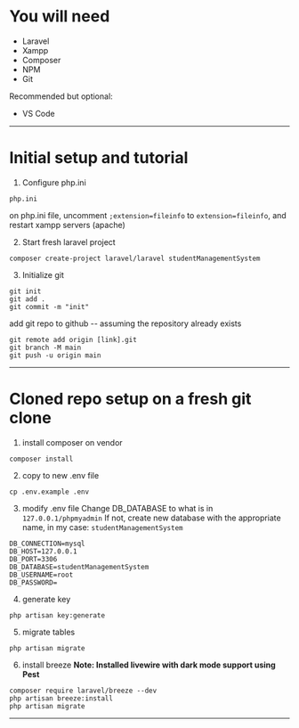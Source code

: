 # You will need

- Laravel
- Xampp
- Composer
- NPM
- Git

Recommended but optional:
- VS Code

---

# Initial setup and tutorial

1. Configure php.ini
```
php.ini
```
on php.ini file, uncomment `;extension=fileinfo` to `extension=fileinfo`, and restart xampp servers (apache)

2. Start fresh laravel project
```
composer create-project laravel/laravel studentManagementSystem
```

3. Initialize git
```
git init
git add .
git commit -m "init"
```

add git repo to github -- assuming the repository already exists
```
git remote add origin [link].git
git branch -M main
git push -u origin main
```

---
# Cloned repo setup on a fresh git clone

1. install composer on vendor
```
composer install
```

2. copy to new .env file
```
cp .env.example .env
```

3. modify .env file
Change DB_DATABASE to what is in `127.0.0.1/phpmyadmin`
If not, create new database with the appropriate name, in my case: `studentManagementSystem`
```
DB_CONNECTION=mysql
DB_HOST=127.0.0.1
DB_PORT=3306
DB_DATABASE=studentManagementSystem
DB_USERNAME=root
DB_PASSWORD=
```

4. generate key

```
php artisan key:generate
```

5. migrate tables
```
php artisan migrate
```

6. install breeze
**Note: Installed livewire with dark mode support using Pest**
```
composer require laravel/breeze --dev
php artisan breeze:install
php artisan migrate
```

---
